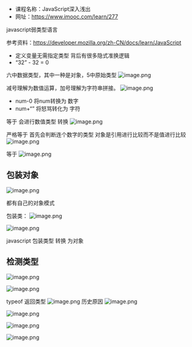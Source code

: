 

* 课程名称：JavaScript深入浅出
* 网址：https://www.imooc.com/learn/277


javascript弱类型语言

参考资料：https://developer.mozilla.org/zh-CN/docs/learn/JavaScript

* 定义变量无需指定类型 背后有很多隐式准换逻辑
* “32” - 32 = 0

六中数据类型，其中一种是对象，5中原始类型
![image.png](0)

减号理解为数值运算，加号理解为字符串拼接。
![image.png](1)

* num-0 将num转换为 数字
* num+“” 将怒骂转化为 字符

等于 会进行数值类型 转换
![image.png](2) 


严格等于 首先会判断连个数字的类型
对象是引用进行比较而不是值进行比较
![image.png](3)

等于 
![image.png](4)

## 包装对象
![image.png](5)

都有自己的对象模式

包装类：
![image.png](6)


![image.png](7)

javascript 包装类型 转换 为对象

## 检测类型
![image.png](8)

![image.png](9)

typeof 返回类型
![image.png](11)
历史原因
![image.png](10)

![image.png](12)


![image.png](13)

![image.png](15)








